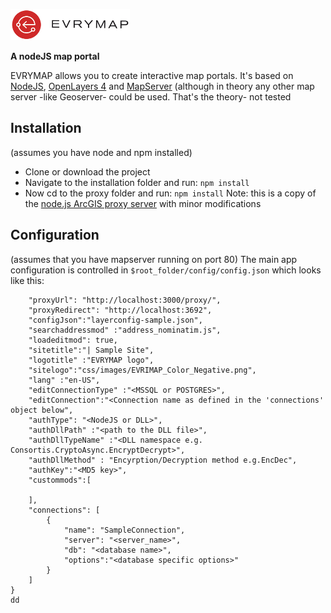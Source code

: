 ![Figure 1-1](public/css/images/EVRIMAP_Color_Negative.png "evrymap")

**A nodeJS map portal**

EVRYMAP allows you to create interactive map portals. It's based on [NodeJS](https://nodejs.org/en/), [OpenLayers 4](https://github.com/openlayers/openlayers/releases/tag/v4.6.5) and [MapServer](https://mapserver.org/) (although in theory any other map server -like Geoserver- could be used. That's the theory- not tested
## Installation
(assumes you have node and npm installed)
- Clone or download the project
- Navigate to the installation folder and run: `npm install`
- Now cd to the proxy folder and run: `npm install` Note: this is a copy of the [node.js ArcGIS proxy server](https://github.com/jf990/resource-proxy-node) with minor modifications

## Configuration
(assumes that you have mapserver running on port 80)
The main app configuration is controlled in `$root_folder/config/config.json` which looks like this:
```{
    "proxyUrl": "http://localhost:3000/proxy/",
    "proxyRedirect": "http://localhost:3692",
    "configJson":"layerconfig-sample.json",
    "searchaddressmod" :"address_nominatim.js",
    "loadeditmod": true,
    "sitetitle":"| Sample Site",
    "logotitle" :"EVRYMAP logo",
    "sitelogo":"css/images/EVRIMAP_Color_Negative.png",
    "lang" :"en-US",
    "editConnectionType" :"<MSSQL or POSTGRES>",
    "editConnection":"<Connection name as defined in the 'connections' object below",
    "authType": "<NodeJS or DLL>",
    "authDllPath" :"<path to the DLL file>",
    "authDllTypeName" :"<DLL namespace e.g. Consortis.CryptoAsync.EncryptDecrypt>", 
    "authDllMethod" : "Encyrption/Decryption method e.g.EncDec",
    "authKey":"<MD5 key>",
    "custommods":[
        
    ],
    "connections": [
        {
            "name": "SampleConnection",
            "server": "<server_name>",
            "db": "<database name>",
            "options":"<database specific options>"
        }
    ]
}
dd


